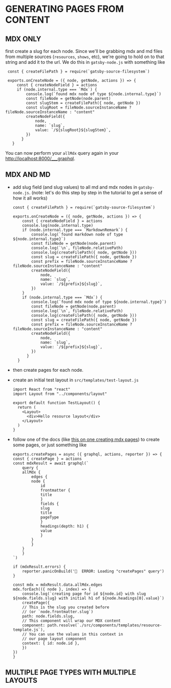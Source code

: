 # GENERATING PAGES FROM CONTENT

## MDX ONLY

first create a slug for each node. Since we'll be grabbing mdx and md files from multiple sources (`resources`, `shows`, etc), we're going to hold on to that string and add it to the url. We do this in `gatsby-node.js` with something like

 ```
  const { createFilePath } = require(`gatsby-source-filesystem`)

  exports.onCreateNode = ({ node, getNode, actions }) => {
      const { createNodeField } = actions
      if (node.internal.type === `Mdx`) {
          console.log(`found mdx node of type ${node.internal.type}`)
          const fileNode = getNode(node.parent)
          const slugStem = createFilePath({ node, getNode })
          const slugRoot = fileNode.sourceInstanceName ? fileNode.sourceInstanceName : "content"
          createNodeField({
              node,
              name: `slug`,
              value: `/${slugRoot}${slugStem}`,
          })
        }
    }
  ```
You can now perform your `allMdx` query again in your [http://localhost:8000/___graphql](http://localhost:8000/___graphql).

## MDX AND MD


- add slug field (and slug values) to all md and mdx nodes in `gatsby-node.js`. (note: let's do this step by step in the tutorial to get a sense of how it all works)

  ```
  const { createFilePath } = require(`gatsby-source-filesystem`)

  exports.onCreateNode = ({ node, getNode, actions }) => {
      const { createNodeField } = actions
      console.log(node.internal.type)
      if (node.internal.type === `MarkdownRemark`) {
          console.log(`found markdown node of type ${node.internal.type}`)
          const fileNode = getNode(node.parent)
          console.log(`\n`, fileNode.relativePath)
          console.log(createFilePath({ node, getNode }))
          const slug = createFilePath({ node, getNode })
          const prefix = fileNode.sourceInstanceName ? fileNode.sourceInstanceName : "content"
          createNodeField({
              node,
              name: `slug`,
              value: `/${prefix}${slug}`,
          })
      }
      if (node.internal.type === `Mdx`) {
          console.log(`found mdx node of type ${node.internal.type}`)
          const fileNode = getNode(node.parent)
          console.log(`\n`, fileNode.relativePath)
          console.log(createFilePath({ node, getNode }))
          const slug = createFilePath({ node, getNode })
          const prefix = fileNode.sourceInstanceName ? fileNode.sourceInstanceName : "content"
          createNodeField({
              node,
              name: `slug`,
              value: `/${prefix}${slug}`,
          })
        }
    }
  ```
  
- then create pages for each node.
- create an initial test layout in `src/templates/test-layout.js`

  ```
  import React from "react"
  import Layout from "../components/layout"

  export default function TestLayout() {
    return (
      <Layout>
        <div>Hello resource layout</div>
      </Layout>
    )
  }
  ```

- follow one of the docs (like [this on one creating mdx pages](https://www.gatsbyjs.com/docs/mdx/programmatically-creating-pages/)) to create some pages, or just something like
    ```
    exports.createPages = async ({ graphql, actions, reporter }) => {
    const { createPage } = actions
    const mdxResult = await graphql(`
        query {
        allMdx {
            edges {
            node {
                id
                frontmatter {
                title
                }
                fields {
                slug
                title
                pageType
                }
                headings(depth: h1) {
                value
                }
            }
            }
        }
        }
    `)

    if (mdxResult.errors) {
        reporter.panicOnBuild('🚨  ERROR: Loading "createPages" query')
    }

    const mdx = mdxResult.data.allMdx.edges
    mdx.forEach(({ node }, index) => {
        console.log(`creating page for id ${node.id} with slug ${node.fields.slug} with initial h1 of ${node.headings[0].value}`)
        createPage({
        // This is the slug you created before
        // (or `node.frontmatter.slug`)
        path: node.fields.slug,
        // This component will wrap our MDX content
        component: path.resolve(`./src/components/templates/resource-template.js`),
        // You can use the values in this context in
        // our page layout component
        context: { id: node.id },
        })
    })
    }
    ```


## MULTIPLE PAGE TYPES WITH MULTIPLE LAYOUTS
